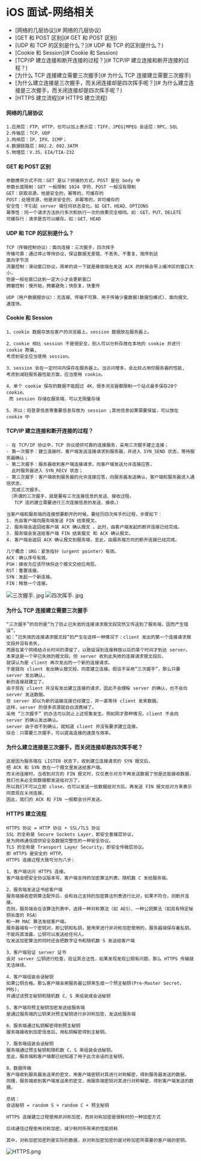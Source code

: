 # iOS 面试-网络相关

- [网络的几层协议](# 网络的几层协议)
- [GET 和 POST 区别](# GET 和 POST 区别)
- [UDP 和 TCP 的区别是什么？](# UDP 和 TCP 的区别是什么？)
- [Cookie 和 Session](# Cookie 和 Session)
- [TCP/IP 建立连接和断开连接的过程？](# TCP/IP 建立连接和断开连接的过程？)
- [为什么 TCP 连接建立需要三次握手](# 为什么 TCP 连接建立需要三次握手)
- [为什么建立连接是三次握手，而关闭连接却是四次挥手呢？](# 为什么建立连接是三次握手，而关闭连接却是四次挥手呢？)
- [HTTPS 建立流程](# HTTPS 建立流程)

#### 网络的几层协议
```
1.应用层：FTP、HTTP，也可以加上表示层：TIFF、JPEG|MPEG 会话层：RPC、SQL
2.传输层：TCP、UDP
3.网络层：IP、IPX、ICMP；
4.数据链路层：802.2、802.3ATM
5.物理层：V.35、EIA/TIA-232
```

#### GET 和 POST 区别
```
参数携带方式不同：GET 是以？拼接的方式，POST 是在 body 中
参数长度限制：GET 一般限制 1024 字符，POST 一般没有限制
GET：获取资源，他是安全的，幂等的，可缓存的
POST：处理资源，他是非安全的，非幂等的，非可缓存的
安全性：不引起 server 端任何状态变化。如 GET、HEAD、OPTIONS
幂等性：同一个请求方法执行多次和执行一次的效果完全相同。如：GET、PUT、DELETE
可缓存行：请求是否可以缓存。如：GET、HEAD
```
#### UDP 和 TCP 的区别是什么？
```
TCP（传输控制协议）：面向连接：三次握手，四次挥手
传输可靠：通过停止等待协议，保证数据无差错、不丢失、不重复、按序到达
面向字节流
流量控制：滑动窗口协议，简单的说一下就是接收端在发送 ACK 的时候会带上缓冲区的窗口大小，
但是一般在窗口达到一定大小才会更新窗口
拥塞控制：慢开始，拥塞避免；快恢复，快重传

UDP（用户数据报协议）：无连接、传输不可靠、用于传输少量数据(数据包模式)、面向报文、速度快。
```
#### Cookie 和 Session
```
1、cookie 数据存放在客户的浏览器上，session 数据放在服务器上。

2、cookie 相比 session 不是很安全，别人可以分析存放在本地的 cookie 并进行 cookie 欺骗,
考虑到安全应当使用 session。

3、session 会在一定时间内保存在服务器上。当访问增多，会比较占用你服务器的性能,
考虑到减轻服务器性能方面，应当使用 cookie。

4、单个 cookie 保存的数据不能超过 4K，很多浏览器都限制一个站点最多保存20个 cookie。
 而 session 存储在服务端，可以无限量存储

5、所以：将登录信息等重要信息存放为 session ;其他信息如果需要保留，可以放在 cookie 中
```
#### TCP/IP 建立连接和断开连接的过程？
```
- 在 TCP/IP 协议中，TCP 协议提供可靠的连接服务，采用三次握手建立连接；
- 第一次握手：建立连接时，客户端发送连接请求到服务器，并进入 SYN_SEND 状态，等待服务器确认；
- 第二次握手：服务器收到客户端连接请求，向客户端发送允许连接应答，
  此时服务器进入 SYN_RECV 状态；
- 第三次握手：客户端收到服务器的允许连接应答，向服务器发送确认，客户端和服务器进入通信状态，
  完成三次握手。
 （所谓的三次握手，就是要有三次连接信息的发送、接收过程。
   TCP 连的建立需要进行三次连接信息的发送、接收。）

当客户端和服务端的连接想要断开的时候，要经历四次挥手的过程，步骤如下：
1. 先由客户端向服务端发送 FIN 结束报文。
2. 服务端会返回给客户端 ACK 确认报文 。此时，由客户端发起的断开连接已经完成。
3. 服务端会发送给客户端 FIN 结束报文 和 ACK 确认报文。
4. 客户端会返回 ACK 确认报文到服务端，至此，由服务端方向的断开连接已经完成。

几个概念：URG：紧急指针（urgent pointer）有效。
ACK：确认序号有效。
PSH：接收方应该尽快将这个报文交给应用层。
RST：重置连接。
SYN：发起一个新连接。
FIN：释放一个连接。
```
![三次握手. jpg](./image/三次握手.jpg)
![四次挥手. jpg](./image/四次挥手.jpg)

#### 为什么 TCP 连接建立需要三次握手
```
“三次握手”的目的是“为了防止已失效的连接请求报文段突然又传送到了服务端，因而产生错误”。
如：“已失效的连接请求报文段”的产生在这样一种情况下：client 发出的第一个连接请求报文段并没有丢失，
而是在某个网络结点长时间的滞留了，以致延误到连接释放以后的某个时间才到达 server。
本来这是一个早已失效的报文段。但 server 收到此失效的连接请求报文段后，
就误认为是 client 再次发出的一个新的连接请求。
于是就向 client 发出确认报文段，同意建立连接。假设不采用“三次握手”，那么只要 server 发出确认，
新的连接就建立了。
由于现在 client 并没有发出建立连接的请求，因此不会理睬 server 的确认，也不会向 server 发送数据。
但 server 却以为新的运输连接已经建立，并一直等待 client 发来数据。
这样，server 的很多资源就白白浪费掉了。
采用 “三次握手” 的办法可以防止上述现象发生。例如刚才那种情况，client 不会向 server 的确认发出确认。
server 由于收不到确认，就知道 client 并没有要求建立连接。
综合：只需要三次握手，可以提高连接的速度与效率。
```
#### 为什么建立连接是三次握手，而关闭连接却是四次挥手呢？
```
这是因为服务端在 LISTEN 状态下，收到建立连接请求的 SYN 报文后，
把 ACK 和 SYN 放在一个报文里发送给客户端。
而关闭连接时，当收到对方的 FIN 报文时，仅仅表示对方不再发送数据了但是还能接收数据，
我们也未必全部数据都发送给对方了，
所以我们不可以立即 close，也可以发送一些数据给对方后，再发送 FIN 报文给对方来表示同意现在关闭连接，
因此，我们的 ACK 和 FIN 一般都会分开发送。
```
#### HTTPS 建立流程
```
HTTPS 协议 = HTTP 协议 + SSL/TLS 协议
SSL 的全称是 Secure Sockets Layer，即安全套接层协议，
是为网络通信提供安全及数据完整性的一种安全协议。
TLS 的全称是 Transport Layer Security，即安全传输层协议。
即 HTTPS 是安全的 HTTP。
HTTPS 连接过程大致可分为八步:

1、客户端访问 HTTPS 连接。
客户端会把安全协议版本号、客户端支持的加密算法列表、随机数 C 发给服务端。

2、服务端发送证书给客户端
服务端接收密钥算法配件后，会和自己支持的加密算法列表进行比对，如果不符合，则断开连接。
否则，服务端会在该算法列表中，选择一种对称算法（如 AES）、一种公钥算法（如具有特定秘钥长度的 RSA）
和一种 MAC 算法发给客户端。
服务器端有一个密钥对，即公钥和私钥，是用来进行非对称加密使用的，服务器端保存着私钥，
不能将其泄露，公钥可以发送给任何人。
在发送加密算法的同时还会把数字证书和随机数 S 发送给客户端

3、客户端验证 server 证书
会对 server 公钥进行检查，验证其合法性，如果发现发现公钥有问题，那么 HTTPS 传输就无法继续。

4、客户端组装会话秘钥
如果公钥合格，那么客户端会用服务器公钥来生成一个预主秘钥(Pre-Master Secret，PMS)，
并通过该预主秘钥和随机数 C、S 来组装成会话秘钥

5、客户端将预主秘钥加密发送给服务端
是通过服务端的公钥来对预主秘钥进行非对称加密，发送给服务端

6、服务端通过私钥解密得到预主秘钥
服务端接收到加密信息后，用私钥解密得到主秘钥。

7、服务端组装会话秘钥
服务端通过预主秘钥和随机数 C、S 来组装会话秘钥。
至此，服务端和客户端都已经知道了用于此次会话的主秘钥。

8、数据传输
客户端收到服务器发送来的密文，用客户端密钥对其进行对称解密，得到服务器发送的数据。
同理，服务端收到客户端发送来的密文，用服务端密钥对其进行对称解密，得到客户端发送的数据。

总结：
会话秘钥 = random S + random C + 预主秘钥

HTTPS 连接建立过程使用非对称加密，而非对称加密是很耗时的一种加密方式

后续通信过程使用对称加密，减少耗时所带来的性能损耗

其中，对称加密加密的是实际的数据，非对称加密加密的是对称加密所需要的客户端的密钥。
```
![HTTPS.png](./image/HTTPS.png)
